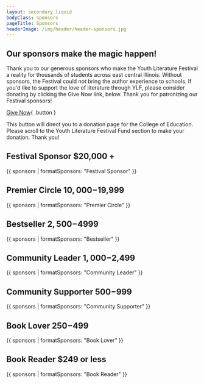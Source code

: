```yaml
---
layout: secondary.liquid
bodyClass: sponsors
pageTitle: Sponsors
headerImage: /img/header/header-sponsors.jpg
---
```

## Our sponsors make the magic happen!

Thank you to our generous sponsors who make the Youth Literature Festival a reality for thousands of students across east central Illinois. Without sponsors, the Festival could not bring the author experience to schools. If you'd like to support the love of literature through YLF, please consider donating by clicking the Give Now link, below. Thank you for patronizing our Festival sponsors!

[Give Now](http://education.illinois.edu/alumni/make-a-difference/give-now){ .button }

This button will direct you to a donation page for the College of Education. Please scroll to the Youth Literature Festival Fund section to make your donation. Thank you!

## Festival Sponsor $20,000 +

{{ sponsors | formatSponsors: "Festival Sponsor" }}

## Premier Circle $10,000-$19,999

{{ sponsors | formatSponsors: "Premier Circle" }}

## Bestseller $2,500-$4999

{{ sponsors | formatSponsors: "Bestseller" }}

## Community Leader $1,000-$2,499

{{ sponsors | formatSponsors: "Community Leader" }}

## Community Supporter $500-$999

{{ sponsors | formatSponsors: "Community Supporter" }}

## Book Lover $250-$499

{{ sponsors | formatSponsors: "Book Lover" }}

## Book Reader $249 or less

{{ sponsors | formatSponsors: "Book Reader" }}
